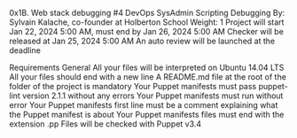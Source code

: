 0x1B. Web stack debugging #4
DevOps
SysAdmin
Scripting
Debugging
 By: Sylvain Kalache, co-founder at Holberton School
  Weight: 1
   Project will start Jan 22, 2024 5:00 AM, must end by Jan 26, 2024 5:00 AM
    Checker will be released at Jan 25, 2024 5:00 AM
     An auto review will be launched at the deadline


Requirements
General
All your files will be interpreted on Ubuntu 14.04 LTS
All your files should end with a new line
A README.md file at the root of the folder of the project is mandatory
Your Puppet manifests must pass puppet-lint version 2.1.1 without any errors
Your Puppet manifests must run without error
Your Puppet manifests first line must be a comment explaining what the Puppet manifest is about
Your Puppet manifests files must end with the extension .pp
Files will be checked with Puppet v3.4